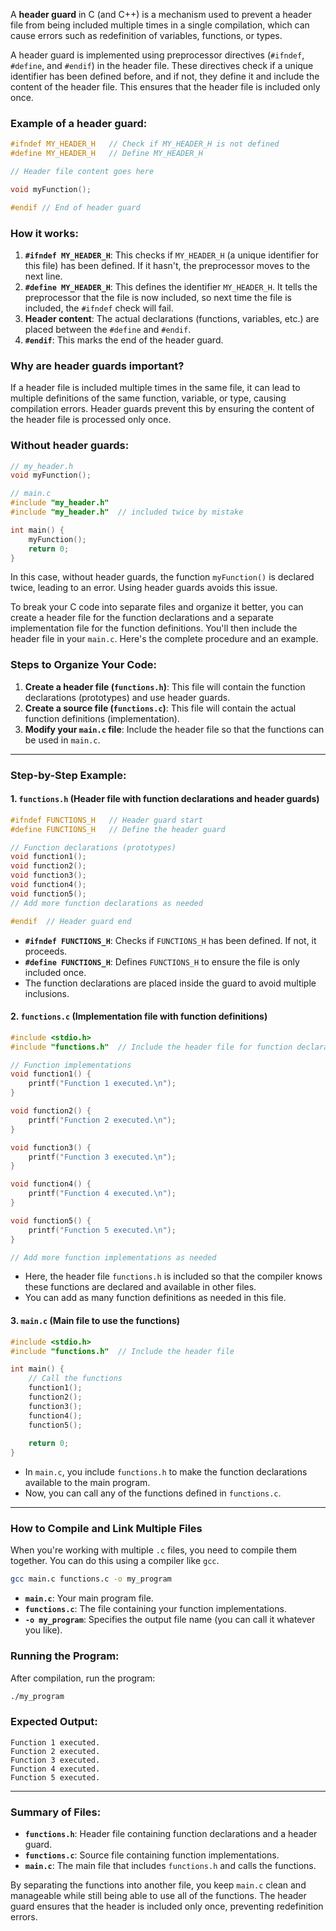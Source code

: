 A **header guard** in C (and C++) is a mechanism used to prevent a header file from being included multiple times in a single compilation, which can cause errors such as redefinition of variables, functions, or types.

A header guard is implemented using preprocessor directives (`#ifndef`, `#define`, and `#endif`) in the header file. These directives check if a unique identifier has been defined before, and if not, they define it and include the content of the header file. This ensures that the header file is included only once.

### Example of a header guard:

```c
#ifndef MY_HEADER_H   // Check if MY_HEADER_H is not defined
#define MY_HEADER_H   // Define MY_HEADER_H

// Header file content goes here

void myFunction();

#endif // End of header guard
```

### How it works:
1. **`#ifndef MY_HEADER_H`**: This checks if `MY_HEADER_H` (a unique identifier for this file) has been defined. If it hasn't, the preprocessor moves to the next line.
2. **`#define MY_HEADER_H`**: This defines the identifier `MY_HEADER_H`. It tells the preprocessor that the file is now included, so next time the file is included, the `#ifndef` check will fail.
3. **Header content**: The actual declarations (functions, variables, etc.) are placed between the `#define` and `#endif`.
4. **`#endif`**: This marks the end of the header guard.

### Why are header guards important?
If a header file is included multiple times in the same file, it can lead to multiple definitions of the same function, variable, or type, causing compilation errors. Header guards prevent this by ensuring the content of the header file is processed only once.

### Without header guards:

```c
// my_header.h
void myFunction();
```

```c
// main.c
#include "my_header.h"
#include "my_header.h"  // included twice by mistake

int main() {
    myFunction();
    return 0;
}
```

In this case, without header guards, the function `myFunction()` is declared twice, leading to an error. Using header guards avoids this issue.




To break your C code into separate files and organize it better, you can create a header file for the function declarations and a separate implementation file for the function definitions. You'll then include the header file in your `main.c`. Here's the complete procedure and an example.

### Steps to Organize Your Code:

1. **Create a header file (`functions.h`)**: This file will contain the function declarations (prototypes) and use header guards.
2. **Create a source file (`functions.c`)**: This file will contain the actual function definitions (implementation).
3. **Modify your `main.c` file**: Include the header file so that the functions can be used in `main.c`.

---

### Step-by-Step Example:

#### 1. `functions.h` (Header file with function declarations and header guards)

```c
#ifndef FUNCTIONS_H   // Header guard start
#define FUNCTIONS_H   // Define the header guard

// Function declarations (prototypes)
void function1();
void function2();
void function3();
void function4();
void function5();
// Add more function declarations as needed

#endif  // Header guard end
```

- **`#ifndef FUNCTIONS_H`**: Checks if `FUNCTIONS_H` has been defined. If not, it proceeds.
- **`#define FUNCTIONS_H`**: Defines `FUNCTIONS_H` to ensure the file is only included once.
- The function declarations are placed inside the guard to avoid multiple inclusions.

#### 2. `functions.c` (Implementation file with function definitions)

```c
#include <stdio.h>
#include "functions.h"  // Include the header file for function declarations

// Function implementations
void function1() {
    printf("Function 1 executed.\n");
}

void function2() {
    printf("Function 2 executed.\n");
}

void function3() {
    printf("Function 3 executed.\n");
}

void function4() {
    printf("Function 4 executed.\n");
}

void function5() {
    printf("Function 5 executed.\n");
}

// Add more function implementations as needed
```

- Here, the header file `functions.h` is included so that the compiler knows these functions are declared and available in other files.
- You can add as many function definitions as needed in this file.

#### 3. `main.c` (Main file to use the functions)

```c
#include <stdio.h>
#include "functions.h"  // Include the header file

int main() {
    // Call the functions
    function1();
    function2();
    function3();
    function4();
    function5();
    
    return 0;
}
```

- In `main.c`, you include `functions.h` to make the function declarations available to the main program.
- Now, you can call any of the functions defined in `functions.c`.

---

### How to Compile and Link Multiple Files

When you're working with multiple `.c` files, you need to compile them together. You can do this using a compiler like `gcc`.

```bash
gcc main.c functions.c -o my_program
```

- **`main.c`**: Your main program file.
- **`functions.c`**: The file containing your function implementations.
- **`-o my_program`**: Specifies the output file name (you can call it whatever you like).

### Running the Program:

After compilation, run the program:

```bash
./my_program
```

### Expected Output:

```
Function 1 executed.
Function 2 executed.
Function 3 executed.
Function 4 executed.
Function 5 executed.
```

---

### Summary of Files:

- **`functions.h`**: Header file containing function declarations and a header guard.
- **`functions.c`**: Source file containing function implementations.
- **`main.c`**: The main file that includes `functions.h` and calls the functions.

By separating the functions into another file, you keep `main.c` clean and manageable while still being able to use all of the functions. The header guard ensures that the header is included only once, preventing redefinition errors.

